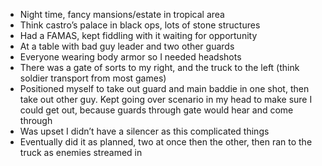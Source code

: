 -   Night time, fancy mansions/estate in tropical area
-   Think castro’s palace in black ops, lots of stone structures
-   Had a FAMAS, kept fiddling with it waiting for opportunity
-   At a table with bad guy leader and two other guards
-   Everyone wearing body armor so I needed headshots
-   There was a gate of sorts to my right, and the truck to the left (think soldier transport from most games)
-   Positioned myself to take out guard and main baddie in one shot, then take out other guy. Kept going over scenario in my head to make sure I could get out, because guards through gate would hear and come through
-   Was upset I didn’t have a silencer as this complicated things
-   Eventually did it as planned, two at once then the other, then ran to the truck as enemies streamed in